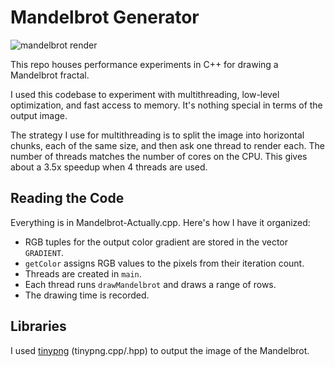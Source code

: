 # Mandelbrot Generator

![mandelbrot render](mandel.png)

This repo houses performance experiments in C++ for drawing a Mandelbrot fractal.

I used this codebase to experiment with multithreading, low-level optimization,
and fast access to memory. It's nothing special in terms of the output image.

The strategy I use for multithreading is to split the image into horizontal
chunks, each of the same size, and then ask one thread to render each.
The number of threads matches the number of cores on the CPU.
This gives about a 3.5x speedup when 4 threads are used.

## Reading the Code

Everything is in Mandelbrot-Actually.cpp. Here's how I have it organized:
- RGB tuples for the output color gradient are stored in the vector `GRADIENT`.
- `getColor` assigns RGB values to the pixels from their iteration count.
- Threads are created in `main`.
- Each thread runs `drawMandelbrot` and draws a range of rows.
- The drawing time is recorded.

## Libraries

I used [tinypng](https://www.nayuki.io/page/tiny-png-output) (tinypng.cpp/.hpp)
to output the image of the Mandelbrot.

